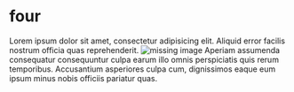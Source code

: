 # four

  Lorem ipsum dolor sit amet, consectetur adipisicing elit. Aliquid error facilis nostrum officia quas reprehenderit. 
![missing image](https://raw.githubusercontent.com/centre-for-humanities-computing/HOPE_website_content/master/images/coronaPortrait.png)
 Aperiam assumenda consequatur consequuntur culpa earum illo omnis perspiciatis quis rerum temporibus. Accusantium asperiores culpa cum, dignissimos eaque eum ipsum minus nobis officiis pariatur quas.
